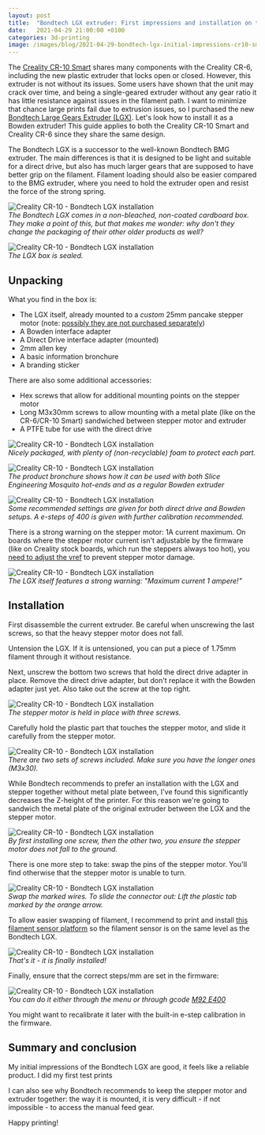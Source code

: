 ```yaml
---
layout: post
title:  "Bondtech LGX extruder: First impressions and installation on the Creality CR-10 Smart (also CR-6)"
date:   2021-04-29 21:00:00 +0100
categories: 3d-printing
image: /images/blog/2021-04-29-bondtech-lgx-initial-impressions-cr10-smart-installation/box1.jpg
---
```


The [Creality CR-10 Smart](/blog/2021/04/25/creality-cr10-smartening-up-with-btt-skr-cr6-motherboard) shares many components with the Creality CR-6, including the new plastic extruder that locks open or closed. However, this extruder is not without its issues. Some users have shown that the unit may crack over time, and being a single-geared extruder without any gear ratio it has little resistance against issues in the filament path. I want to minimize that chance large prints fail due to extrusion issues, so I purchased the new [Bondtech Large Gears Extruder (LGX)](https://www.bondtech.se/product/lgx-large-gears-extruder/). Let's look how to install it as a Bowden extruder! This guide applies to both the Creality CR-10 Smart and Creality CR-6 since they share the same design.

<style scoped>
  img + p, img + em {
    clear: both;
    display: block;
  }
</style>

The Bondtech LGX is a successor to the well-known Bondtech BMG extruder. The main differences is that it is designed to be light and suitable for a direct drive, but also has much larger gears that are supposed to have better grip on the filament. Filament loading should also be easier compared to the BMG extruder, where you need to hold the extruder open and resist the force of the strong spring.

![Creality CR-10 - Bondtech LGX installation](/images/blog/2021-04-29-bondtech-lgx-initial-impressions-cr10-smart-installation/box1.jpg)
*The Bondtech LGX comes in a non-bleached, non-coated cardboard box. They make a point of this, but that makes me wonder: why don't they change the packaging of their other older products as well?*

![Creality CR-10 - Bondtech LGX installation](/images/blog/2021-04-29-bondtech-lgx-initial-impressions-cr10-smart-installation/box2.jpg)
*The LGX box is sealed.*

## Unpacking

What you find in the box is:

- The LGX itself, already mounted to a *custom* 25mm pancake stepper motor (note: [possibly they are not purchased separately](https://www.reddit.com/r/3Dprinting/comments/ml53xs/warning_about_the_bondtech_lgx/))
- A Bowden interface adapter
- A Direct Drive interface adapter (mounted)
- 2mm allen key
- A basic information bronchure
- A branding sticker

There are also some additional accessories:

- Hex screws that allow for additional mounting points on the stepper motor
- Long M3x30mm screws to allow mounting with a metal plate (like on the CR-6/CR-10 Smart) sandwiched between stepper motor and extruder
- A PTFE tube for use with the direct drive

![Creality CR-10 - Bondtech LGX installation](/images/blog/2021-04-29-bondtech-lgx-initial-impressions-cr10-smart-installation/inside-box.jpg)
*Nicely packaged, with plenty of (non-recyclable) foam to protect each part.*

![Creality CR-10 - Bondtech LGX installation](/images/blog/2021-04-29-bondtech-lgx-initial-impressions-cr10-smart-installation/manual.jpg)
*The product bronchure shows how it can be used with both Slice Engineering Mosquito hot-ends and as a regular Bowden extruder*

![Creality CR-10 - Bondtech LGX installation](/images/blog/2021-04-29-bondtech-lgx-initial-impressions-cr10-smart-installation/manual2.jpg)
*Some recommended settings are given for both direct drive and Bowden setups. A e-steps of 400 is given with further calibration recommended.*

There is a strong warning on the stepper motor: 1A current maximum. On boards where the stepper motor current isn't adjustable by the firmware (like on Creality stock boards, which run the steppers always too hot), you [need to adjust the vref](http://support.th3dstudio.com/hc/product-information/3rd-party-control-boards/creality-boards/creality-v4-2-x-tmc-boards-recommended-vref/) to prevent stepper motor damage.

![Creality CR-10 - Bondtech LGX installation](/images/blog/2021-04-29-bondtech-lgx-initial-impressions-cr10-smart-installation/current-warning.jpg)
*The LGX itself features a strong warning: "Maximum current 1 ampere!"*

## Installation

First disassemble the current extruder. Be careful when unscrewing the last screws, so that the heavy stepper motor does not fall.

Untension the LGX. If it is untensioned, you can put a piece of 1.75mm filament through it without resistance. 

Next, unscrew the bottom two screws that hold the direct drive adapter in place. Remove the direct drive adapter, but don't replace it with the Bowden adapter just yet. Also take out the screw at the top right.

![Creality CR-10 - Bondtech LGX installation](/images/blog/2021-04-29-bondtech-lgx-initial-impressions-cr10-smart-installation/stepper-unmount.jpg)
*The stepper motor is held in place with three screws.*

Carefully hold the plastic part that touches the stepper motor, and slide it carefully from the stepper motor.

![Creality CR-10 - Bondtech LGX installation](/images/blog/2021-04-29-bondtech-lgx-initial-impressions-cr10-smart-installation/screws.jpg)
*There are two sets of screws included. Make sure you have the longer ones (M3x30).*

While Bondtech recommends to prefer an installation with the LGX and stepper together without metal plate between, I've found this significantly decreases the Z-height of the printer. For this reason we're going to sandwich the metal plate of the original extruder between the LGX and the stepper motor. 

![Creality CR-10 - Bondtech LGX installation](/images/blog/2021-04-29-bondtech-lgx-initial-impressions-cr10-smart-installation/final-install.jpg)
*By first installing one screw, then the other two, you ensure the stepper motor does not fall to the ground.*

There is one more step to take: swap the pins of the stepper motor. You'Il find otherwise that the stepper motor is unable to turn. 

![Creality CR-10 - Bondtech LGX installation](/images/blog/2021-04-29-bondtech-lgx-initial-impressions-cr10-smart-installation/stepper-cable.jpg)
*Swap the marked wires. To slide the connector out: Lift the plastic tab marked by the orange arrow.*

To allow easier swapping of filament, I recommend to print and install [this filament sensor platform](https://www.thingiverse.com/thing:4799405) so the filament sensor is on the same level as the Bondtech LGX.

![Creality CR-10 - Bondtech LGX installation](/images/blog/2021-04-29-bondtech-lgx-initial-impressions-cr10-smart-installation/installed.jpg)
*That's it - it is finally installed!*

Finally, ensure that the correct steps/mm are set in the firmware:

![Creality CR-10 - Bondtech LGX installation](/images/blog/2021-04-29-bondtech-lgx-initial-impressions-cr10-smart-installation/fw.jpg)
*You can do it either through the menu or through gcode [M92 E400](https://marlinfw.org/docs/gcode/M092.html)*

You might want to recalibrate it later with the built-in e-step calibration in the firmware.

## Summary and conclusion

My initial impressions of the Bondtech LGX are good, it feels like a reliable product. I did my first test prints 

I can also see why Bondtech recommends to keep the stepper motor and extruder together: the way it is mounted, it is very difficult - if not impossible - to access the manual feed gear. 

Happy printing!
